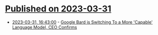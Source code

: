 # [Published on 2023-03-31](index.md)

* [2023-03-31, 16:43:00](https://tech.slashdot.org/story/23/03/31/1644203/google-bard-is-switching-to-a-more-capable-language-model-ceo-confirms?utm_source=rss1.0mainlinkanon&utm_medium=feed) - [Google Bard is Switching To a More 'Capable' Language Model, CEO Confirms](https://tech.slashdot.org/story/23/03/31/1644203/google-bard-is-switching-to-a-more-capable-language-model-ceo-confirms?utm_source=rss1.0mainlinkanon&utm_medium=feed)
